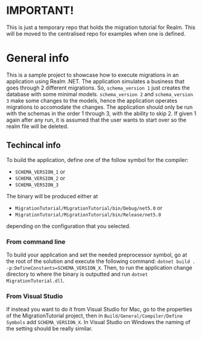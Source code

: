 ﻿# IMPORTANT!
This is just a temporary repo that holds the migration tutorial for Realm. This will be moved to the centralised repo for examples when one is defined.

# General info
This is a sample project to showcase how to execute migrations in an application using Realm .NET.
The application simulates a business that goes through 2 different migrations. So, `schema_version 1` just creates the database with some minimal models. `schema_version 2` and `schema_version 3` make some changes to the models, hence the application operates migrations to accomodate the changes.
The application should only be run with the schemas in the order 1 through 3, with the ability to skip 2. If given 1 again after any run, it is assumed that the user wants to start over so the realm file will be deleted.

## Techincal info
To build the application, define one of the follow symbol for the compiler:
* `SCHEMA_VERSION_1` or
* `SCHEMA_VERSION_2` or
* `SCHEMA_VERSION_3`

The binary will be produced either at
* `MigrationTutorial/MigrationTutorial/bin/Debug/net5.0` or
* `MigrationTutorial/MigrationTutorial/bin/Release/net5.0`

depending on the configuration that you selected.

### From command line
To build your application and set the needed preprocessor symbol, go at the root of the solution and execute the following command: `dotnet build . -p:DefineConstants=SCHEMA_VERSION_X`. Then, to run the application change directory to where the binary is outputted and run `dotnet MigrationTutorial.dll`.

### From Visual Studio
If instead you want to do it from Visual Studio for Mac, go to the properties of the MigrationTutorial project, then in `Build/General/Compiler/Define Symbols` add `SCHEMA_VERSION_X`.
In Visual Studio on Windows the naming of the setting should be really similar.